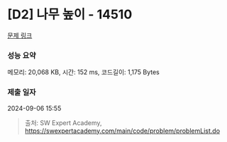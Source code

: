 # [D2] 나무 높이 - 14510 

[문제 링크](https://swexpertacademy.com/main/code/problem/problemDetail.do?contestProbId=AYFofW8qpXYDFAR4) 

### 성능 요약

메모리: 20,068 KB, 시간: 152 ms, 코드길이: 1,175 Bytes

### 제출 일자

2024-09-06 15:55



> 출처: SW Expert Academy, https://swexpertacademy.com/main/code/problem/problemList.do